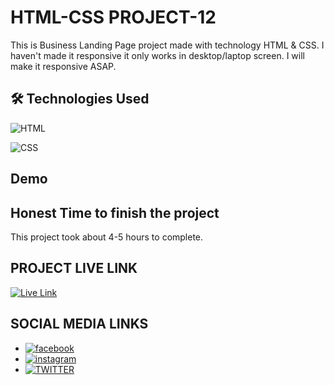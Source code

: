 # HTML-CSS PROJECT-12

This is Business Landing Page project made with technology HTML & CSS.
I haven't made it responsive it only works in desktop/laptop screen.
I will make it responsive ASAP.


## 🛠 Technologies Used
![HTML](https://img.shields.io/badge/HTML5-E34F26?style=for-the-badge&logo=html5&logoColor=white)

![CSS](https://img.shields.io/badge/CSS3-1572B6?style=for-the-badge&logo=css3&logoColor=white)

## Demo


## Honest Time to finish the project

This project took about 4-5 hours to complete.

## PROJECT LIVE LINK

<a href="https://html-css-project12.netlify.app/" target="_blank">![Live Link](https://img.shields.io/badge/Live-Link-green)</a>

## SOCIAL MEDIA LINKS
- [![facebook](https://img.shields.io/badge/Facebook-0A66C2?style=for-the-badge&logo=facebook&logoColor=white)](https://www.facebook.com/vivekranjan0144/)
- [![instagram](https://img.shields.io/badge/Instagram-E4405F?style=for-the-badge&logo=instagram&logoColor=white)](https://www.instagram.com/vivekranjan0144/)
- [![TWITTER](https://img.shields.io/badge/Twitter-1DA1F2?style=for-the-badge&logo=twitter&logoColor=white)](https://twitter.com/vivekranjan0144?lang=en)

